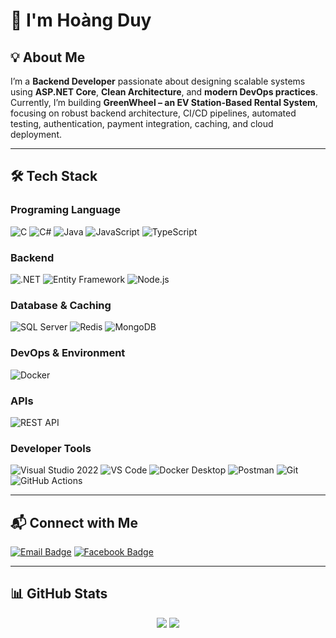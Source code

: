 # 👋 I'm Hoàng Duy

## 💡 About Me

I’m a **Backend Developer** passionate about designing scalable systems using **ASP.NET Core**, **Clean Architecture**, and **modern DevOps practices**.  
Currently, I’m building **GreenWheel – an EV Station-Based Rental System**, focusing on robust backend architecture, CI/CD pipelines, automated testing, authentication, payment integration, caching, and cloud deployment.

---

## 🛠️ Tech Stack

### Programing Language

![C](https://img.shields.io/badge/C-A8B9CC?style=for-the-badge&logo=c&logoColor=white&logoSize=30) ![C#](https://img.shields.io/badge/C%23-239120?style=for-the-badge&logo=csharp&logoColor=white&logoSize=30) ![Java](https://img.shields.io/badge/Java-E76F00?style=for-the-badge&logo=java&logoColor=white&logoSize=30) ![JavaScript](https://img.shields.io/badge/JavaScript-F7DF1E?style=for-the-badge&logo=javascript&logoColor=black&logoSize=30) ![TypeScript](https://img.shields.io/badge/TypeScript-3178C6?style=for-the-badge&logo=typescript&logoColor=white&logoSize=30)

### Backend

![.NET](https://img.shields.io/badge/.NET-512BD4?style=for-the-badge&logo=dotnet&logoColor=white&logoSize=30) ![Entity Framework](https://img.shields.io/badge/Entity%20Framework-512BD4?style=for-the-badge&logo=dotnet&logoColor=white&logoSize=30) ![Node.js](https://img.shields.io/badge/Node.js-339933?style=for-the-badge&logo=node.js&logoColor=white&logoSize=30)

### Database & Caching

![SQL Server](https://img.shields.io/badge/SQL%20Server-CC2927?style=for-the-badge&logo=microsoftsqlserver&logoColor=white&logoSize=30) ![Redis](https://img.shields.io/badge/Redis-DC382D?style=for-the-badge&logo=redis&logoColor=white&logoSize=30) ![MongoDB](https://img.shields.io/badge/MongoDB-47A248?style=for-the-badge&logo=mongodb&logoColor=white&logoSize=30)

### DevOps & Environment

![Docker](https://img.shields.io/badge/Docker-2496ED?style=for-the-badge&logo=docker&logoColor=white&logoSize=30)

### APIs

![REST API](https://img.shields.io/badge/REST%20API-0052CC?style=for-the-badge&logo=postman&logoColor=white&logoSize=30)

### Developer Tools

<p align="left">

![Visual Studio 2022](https://img.shields.io/badge/Visual%20Studio-5C2D91?style=for-the-badge&logo=visualstudio&logoColor=white&logoSize=30) ![VS Code](https://img.shields.io/badge/VS%20Code-007ACC?style=for-the-badge&logo=visualstudiocode&logoColor=white&logoSize=30) ![Docker Desktop](https://img.shields.io/badge/Docker%20Desktop-2496ED?style=for-the-badge&logo=docker&logoColor=white&logoSize=30) ![Postman](https://img.shields.io/badge/Postman-FF6C37?style=for-the-badge&logo=postman&logoColor=white&logoSize=30) ![Git](https://img.shields.io/badge/Git-F05032?style=for-the-badge&logo=git&logoColor=white&logoSize=30) ![GitHub Actions](https://img.shields.io/badge/GitHub%20Actions-2088FF?style=for-the-badge&logo=githubactions&logoColor=white&logoSize=30)

</p>

---

## 📬 Connect with Me

<p align="left">
  <a href="mailto:hoangduyle.work@gmail.com"><img src="https://img.shields.io/badge/EMAIL-EA4335?style=for-the-badge&logo=gmail&logoColor=white" alt="Email Badge"/></a> <a href="https://www.facebook.com/codeInMine.21"><img src="https://img.shields.io/badge/FACEBOOK-1877F2?style=for-the-badge&logo=facebook&logoColor=white" alt="Facebook Badge"/></a>
</p>

---

## 📊 GitHub Stats

<p align="center">
  <!-- GitHub Stats -->
  <img src="https://github-readme-stats.vercel.app/api?username=mavil-chudomirovich&show_icons=true&theme=tokyonight" />
  <!-- Most Used Languages -->
  <img src="https://github-readme-stats.vercel.app/api/top-langs/?username=mavil-chudomirovich&layout=compact&theme=tokyonight&langs_count=8" />
</p>
